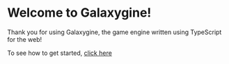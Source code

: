 # Welcome to Galaxygine!

Thank you for using Galaxygine, the game engine written using TypeScript for the web!

To see how to get started, [click here](getting_started.md)
